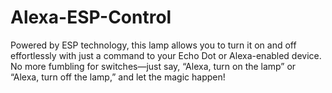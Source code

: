 # Alexa-ESP-Control
Powered by ESP technology, this lamp allows you to turn it on and off effortlessly with just a command to your Echo Dot or Alexa-enabled device. No more fumbling for switches—just say, “Alexa, turn on the lamp” or “Alexa, turn off the lamp,” and let the magic happen!
